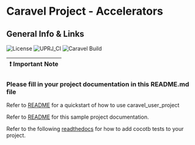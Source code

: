# Caravel Project - Accelerators





## General Info & Links

![License](https://img.shields.io/badge/License-Apache%202.0-blue.svg) ![UPRJ_CI](https://github.com/efabless/caravel_project_example/actions/workflows/user_project_ci.yml/badge.svg) ![Caravel Build](https://github.com/efabless/caravel_project_example/actions/workflows/caravel_build.yml/badge.svg)

| :exclamation: Important Note |
|------------------------------|

### Please fill in your project documentation in this README.md file

Refer to [README](docs/source/index.rst#section-quickstart) for a quickstart of how to use caravel_user_project

Refer to [README](docs/source/index.rst) for this sample project documentation.

Refer to the following [readthedocs](https://caravel-sim-infrastructure.readthedocs.io/en/latest/index.html) for how to add cocotb tests to your project.